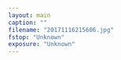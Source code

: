 ```yaml
---
layout: main
caption: ""
filename: "20171116215606.jpg"
fstop: "Unknown"
exposure: "Unknown"
---
```

